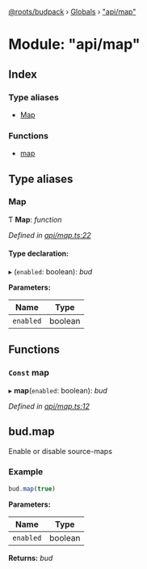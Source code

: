 [@roots/budpack](../README.md) › [Globals](../globals.md) › ["api/map"](_api_map_.md)

# Module: "api/map"

## Index

### Type aliases

* [Map](_api_map_.md#map)

### Functions

* [map](_api_map_.md#const-map)

## Type aliases

###  Map

Ƭ **Map**: *function*

*Defined in [api/map.ts:22](https://github.com/roots/bud-support/blob/5f43850/src/budpack/builder/api/map.ts#L22)*

#### Type declaration:

▸ (`enabled`: boolean): *bud*

**Parameters:**

Name | Type |
------ | ------ |
`enabled` | boolean |

## Functions

### `Const` map

▸ **map**(`enabled`: boolean): *bud*

*Defined in [api/map.ts:12](https://github.com/roots/bud-support/blob/5f43850/src/budpack/builder/api/map.ts#L12)*

## bud.map

Enable or disable source-maps

### Example

```js
bud.map(true)
```

**Parameters:**

Name | Type |
------ | ------ |
`enabled` | boolean |

**Returns:** *bud*
